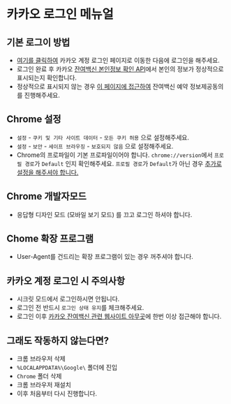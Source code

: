 # 카카오 로그인 메뉴얼
## 기본 로그이 방법
- [여기를 클릭하여](https://accounts.kakao.com/login?continue=https%3A%2F%2Fcs.kakao.com%2F) 카카오 계정 로그인 페이지로 이동한 다음에 로그인을 해주세요.
- 로그인 완료 후 카카오 [잔여백신 본인정보 확인 API](https://vaccine.kakao.com/api/v1/user)에서 본인의 정보가 정상적으로 표시되는지 확인합니다. 
- 정상적으로 표시되지 않는 경우 [이 페이지에 접근하여](https://vaccine.kakao.com/agreement) 잔여백신 예약 정보제공동의를 진행해주세요.

## Chrome 설정
- `설정` - `쿠키 및 기타 사이트 데이터` - `모든 쿠키 허용` 으로 설정해주세요.
- `설정` - `보안` - `세이프 브라우징` - `보호되지 않음` 으로 설정해주세요.
- Chrome의 프로파일이 기본 프로파일이어야 합니다. `chrome://version`에서 `프로필 경로`가 `Default` 인지 확인해주세요.
`프로필 경로`가 `Default`가 아닌 경우 [추가로 설정을 해주셔야 합니다.](./login-advanced.md)

## Chrome 개발자모드
- 응답형 디자인 모드 (모바일 보기 모드) 를 끄고 로그인 하셔야 합니다.

## Chome 확장 프로그램
- User-Agent를 건드리는 확장 프로그램이 있는 경우 꺼주셔야 합니다.

## 카카오 계정 로그인 시 주의사항
- 시크릿 모드에서 로그인하시면 안됩니다.
- 로그인 전 반드시 `로그인 상태 유지`를 체크해주세요.
- 로그인 이후 [카카오 잔여백신 관련 웹사이트 아무곳](https://vaccine-map.kakao.com/map2?v=1)에 한번 이상 접근해야 합니다.

## 그래도 작동하지 않는다면?
- 크롬 브라우저 삭제
- `%LOCALAPPDATA%\Google\` 폴더에 진입
- `Chrome` 폴더 삭제
- 크롬 브라우저 재설치
- 이후 처음부터 다시 진행합니다.
